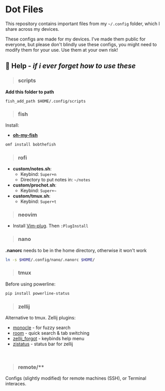 # Dot Files
This repository contains important files from my `~/.config` folder, which I share across my devices.

These configs are made for my devices. I've made them public for everyone, but please don't blindly use these configs, you might need to modify them for your use. Use them at your own risk!

## 🛟 Help  - _if i ever forget how to use these_
> ### scripts
**Add this folder to path**
```
fish_add_path $HOME/.config/scripts
```

> ### fish
Install:
- [**oh-my-fish**](https://github.com/oh-my-fish/oh-my-fish)
```sh
omf install bobthefish
```

> ### rofi
- **custom/notes.sh**:
  - Keybind: `Super+n`
  - Directory to put notes in: `~/notes`
- **custom/prochot.sh**:
  - Keybind: `Super+~`
- **custom/tmux.sh**:
  - Keybind: `Super+t`


> ### neovim
 - Install [Vim-plug](https://github.com/junegunn/vim-plug). Then `:PlugInstall`

> ### nano
**.nanorc** needs to be in the home directory, otherwise it won't work
```sh
ln -s $HOME/.config/nano/.nanorc $HOME/
```

> ### tmux
Before using powerline:
```sh
pip install powerline-status
```
> ### zellij
Alternative to tmux. Zellij plugins:
- [monocle](https://github.com/imsnif/monocle) - for fuzzy search
- [room](https://github.com/rvcas/room) - quick search & tab switching
- [zellij_forgot](https://github.com/karimould/zellij-forgot) - keybinds help menu
- [zjstatus](https://github.com/dj95/zjstatus) - status bar for zellij

<br>

> ### remote/**
Configs (slightly modified) for remote machines (SSH), or Terminal interaces.